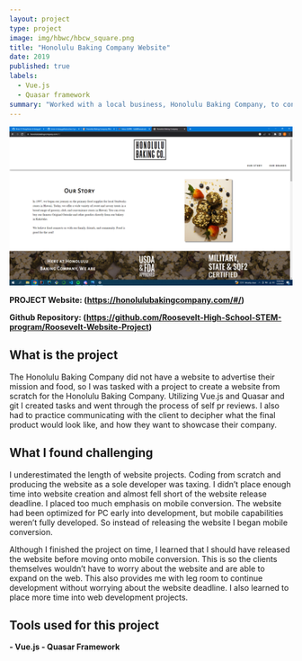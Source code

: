 ```yaml
---
layout: project
type: project
image: img/hbwc/hbcw_square.png
title: "Honolulu Baking Company Website"
date: 2019
published: true
labels:
  - Vue.js
  - Quasar framework
summary: "Worked with a local business, Honolulu Baking Company, to construct their own website."
---
```


<div class="text-center p-4">
  <img width="700px" src="../img/hbwc/hbcw.png" class="img-thumbnail" >
</div>


**PROJECT Website: (https://honolulubakingcompany.com/#/)**

**Github Repository: (https://github.com/Roosevelt-High-School-STEM-program/Roosevelt-Website-Project)**

## What is the project 

The Honolulu Baking Company did not have a website to advertise their mission and food, so I was tasked with a project to create a website from scratch for the Honolulu Baking Company. Utilizing Vue.js and Quasar and git I created tasks and went through the process of self pr reviews. I also had to practice communicating with the client to decipher what the final product would look like, and how they want to showcase their company. 

## What I found challenging

I underestimated the length of website projects. Coding from scratch and producing the website as a sole developer was taxing. I didn’t place enough time into website creation and almost fell short of the website release deadline. I placed too much emphasis on mobile conversion. The website had been optimized for PC early into development, but mobile capabilities weren’t fully developed. So instead of releasing the website I began mobile conversion.

Although I finished the project on time, I learned that I should have released the website before moving onto mobile conversion. This is so the clients themselves wouldn’t have to worry about the website and are able to expand on the web. This also provides me with leg room to continue development without worrying about the website deadline. I also learned to place more time into web development projects. 

## Tools used for this project
**- Vue.js - Quasar Framework**



